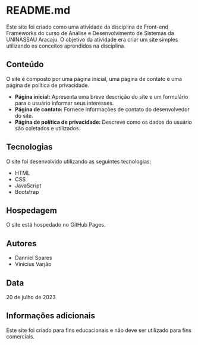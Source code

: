 # README.md

Este site foi criado como uma atividade da disciplina de Front-end Frameworks do curso de Análise e Desenvolvimento de Sistemas da UNINASSAU Aracaju. O objetivo da atividade era criar um site simples utilizando os conceitos aprendidos na disciplina.

## Conteúdo

O site é composto por uma página inicial, uma página de contato e uma página de política de privacidade.

* **Página inicial:** Apresenta uma breve descrição do site e um formulário para o usuário informar seus interesses.
* **Página de contato:** Fornece informações de contato do desenvolvedor do site.
* **Página de política de privacidade:** Descreve como os dados do usuário são coletados e utilizados.

## Tecnologias

O site foi desenvolvido utilizando as seguintes tecnologias:

* HTML
* CSS
* JavaScript
* Bootstrap

## Hospedagem

O site está hospedado no GitHub Pages.

## Autores

* Danniel Soares
* Vinícius Varjão

## Data

20 de julho de 2023

## Informações adicionais

Este site foi criado para fins educacionais e não deve ser utilizado para fins comerciais.
